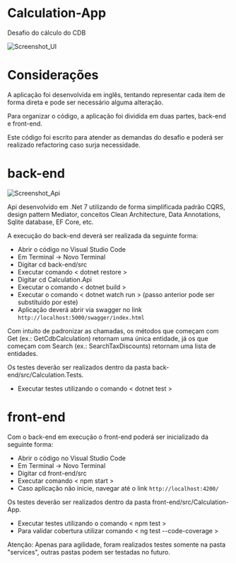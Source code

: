 # Calculation-App
Desafio do cálculo do CDB

![Screenshot_UI](https://user-images.githubusercontent.com/34080267/218915443-bfe89618-ae88-4bce-8958-2bcf269d8eed.png)

# Considerações
A aplicação foi desenvolvida em inglês, tentando representar cada item de forma direta e pode ser necessário alguma alteração.

Para organizar o código, a aplicação foi dividida em duas partes, back-end e front-end.

Este código foi escrito para atender as demandas do desafio e poderá ser realizado refactoring caso surja necessidade. 

# back-end

![Screenshot_Api](https://user-images.githubusercontent.com/34080267/218915716-6950f798-4706-4015-8a9c-5c23d3a19fff.png)

Api desenvolvido em .Net 7 utilizando de forma simplificada padrão CQRS, design pattern Mediator, conceitos Clean Architecture, Data Annotations, Sqlite database, EF Core, etc.

A execução do back-end deverá ser realizada da seguinte forma:

- Abrir o código no Visual Studio Code
- Em Terminal -> Novo Terminal 
- Digitar cd back-end/src
- Executar comando < dotnet restore >
- Digitar cd Calculation.Api
- Executar o comando < dotnet build >
- Executar o comando < dotnet watch run > (passo anterior pode ser substituído por este)
- Aplicação deverá abrir via swagger no link `http://localhost:5000/swagger/index.html`

Com intuito de padronizar as chamadas, os métodos que começam com Get (ex.: GetCdbCalculation) retornam uma única entidade, já os que começam com Search (ex.: SearchTaxDiscounts) retornam uma lista de entidades.

Os testes deverão ser realizados dentro da pasta back-end/src/Calculation.Tests.
- Executar testes utilizando o comando < dotnet test >

# front-end
Com o back-end em execução o front-end poderá ser inicializado da seguinte forma:

- Abrir o código no Visual Studio Code
- Em Terminal -> Novo Terminal 
- Digitar cd front-end/src
- Executar comando < npm start >
- Caso aplicação não inicie, navegar até o link `http://localhost:4200/`

Os testes deverão ser realizados dentro da pasta front-end/src/Calculation-App.
- Executar testes utilizando o comando < npm test >
- Para validar cobertura utilizar comando < ng test --code-coverage >

Atenção: Apenas para agilidade, foram realizados testes somente na pasta "services", outras pastas podem ser testadas no futuro.